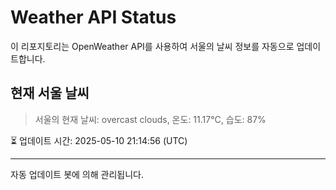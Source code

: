 
# Weather API Status

이 리포지토리는 OpenWeather API를 사용하여 서울의 날씨 정보를 자동으로 업데이트합니다.

## 현재 서울 날씨
> 서울의 현재 날씨: overcast clouds, 온도: 11.17°C, 습도: 87%

⏳ 업데이트 시간: 2025-05-10 21:14:56 (UTC)

---
자동 업데이트 봇에 의해 관리됩니다.
